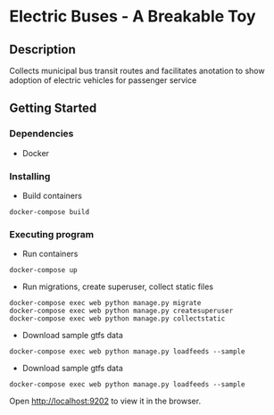 # Electric Buses - A Breakable Toy

## Description

Collects municipal bus transit routes and facilitates anotation to show adoption of electric vehicles for passenger service 

## Getting Started

### Dependencies

* Docker

### Installing

* Build containers 
```
docker-compose build
```

### Executing program

* Run containers 
```
docker-compose up
```
* Run migrations, create superuser, collect static files
```
docker-compose exec web python manage.py migrate
docker-compose exec web python manage.py createsuperuser
docker-compose exec web python manage.py collectstatic
```
* Download sample gtfs data 

```
docker-compose exec web python manage.py loadfeeds --sample
```
* Download sample gtfs data 

```
docker-compose exec web python manage.py loadfeeds --sample
```
Open [http://localhost:9202](http://localhost:9202) to view it in the browser.